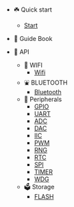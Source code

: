 * :shamrock: Quick start 
    * [Start](/en-us/README.md)
* :orange_book: Guide Book 

* :clap: API 
    * :ghost: WIFI
      * [Wifi](/en-us/wifi.md)
    * :fountain: BLUETOOTH 
      * [Bluetooth](/en-us/bluetooth.md)
    * :tractor: Peripherals
      * [GPIO](/en-us/gpio.md)
      * [UART](/en-us/uart.md)
      * [ADC](/en-us/adc.md)
      * [DAC](/en-us/dac.md)
      * [IIC](/en-us/iic.md)
      * [PWM](/en-us/pwm.md)
      * [RNG](/en-us/rng.md)
      * [RTC](/en-us/rtc.md)
      * [SPI](/en-us/spi.md)
      * [TIMER](/en-us/timer.md)
      * [WDG](/en-us/wdg.md)
    * :ballot_box: Storage
      * [FLASH](/en-us/flash.md)
